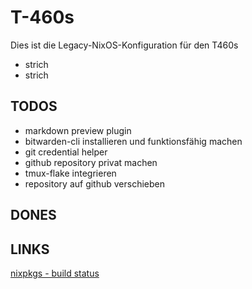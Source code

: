 # T-460s

Dies ist die Legacy-NixOS-Konfiguration für den T460s

- strich
- strich

## TODOS
- markdown preview plugin 
- bitwarden-cli installieren und funktionsfähig machen
- git credential helper
- github repository privat machen
- tmux-flake integrieren
- repository auf github verschieben

## DONES
## LINKS
[nixpkgs - build status](https://hydra.nixos.org/job/nixpkgs/trunk/unstable#tabs-constituents)
